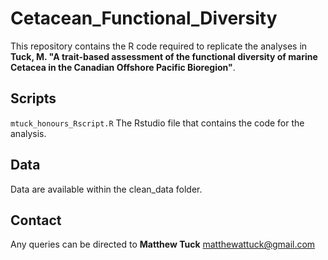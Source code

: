 # Cetacean_Functional_Diversity

This repository contains the R code required to replicate the analyses in **Tuck, M. "A trait-based assessment of the functional diversity of marine Cetacea in the Canadian Offshore Pacific Bioregion"**.

## Scripts
`mtuck_honours_Rscript.R` The Rstudio file that contains the code for the analysis.

## Data
Data are available within the clean_data folder. 


## Contact
Any queries can be directed to **Matthew Tuck** matthewattuck@gmail.com
